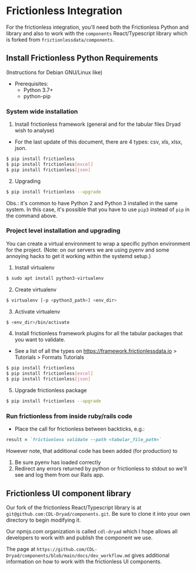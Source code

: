 # Frictionless Integration

For the frictionless integration, you'll need both the Frictionless
Python and library and also to work with the `components` React/Typescript
library which is forked from `frictionlessdata/components`.

## Install Frictionless Python Requirements
(Instructions for Debian GNU/Linux like)

- Prerequisites:
  - Python 3.7+
  - python-pip
    
### System wide installation
1. Install frictionless framework (general and for the tabular files Dryad wish to analyse)
- For the last update of this document, there are 4 types: csv, xls, xlsx, json.
```bash
$ pip install frictionless
$ pip install frictionless[excel]
$ pip install frictionless[json]
```
2. Upgrading
```bash
$ pip install frictionless --upgrade
```

Obs.: it's common to have Python 2 and Python 3 installed in the same system.
In this case, it's possible that you have to use `pip3` instead of `pip` in the
command above.

### Project level installation and upgrading
You can create a virtual environment to wrap a specific python environment for the project.
(Note: on our servers we are using pyenv and some annoying hacks to get it working
within the systemd setup.)

1. Install virtualenv
```bash
$ sudo apt install python3-virtualenv 
```
2. Create virtualenv
```bash
$ virtualenv [-p <python3_path>] <env_dir>
```

3. Activate virtualenv
```bash
$ <env_dir>/bin/activate
```

4. Install frictionless framework plugins for all the tabular packages that you want to validate.
- See a list of all the types on https://framework.frictionlessdata.io > Tutorials > Formats Tutorials
```bash
$ pip install frictionless
$ pip install frictionless[excel]
$ pip install frictionless[json]
```

5. Upgrade frictionless package
```bash
$ pip install frictionless --upgrade
```

### Run frictionless from inside ruby/rails code
- Place the call for frictionless between backticks, e.g.:
```ruby
result = `frictionless validate --path <tabular_file_path>`
```
However note, that additional code has been added (for production) to
1. Be sure pyenv has loaded correctly
2. Redirect any errors returned by python or frictionless to stdout so
we'll see and log them from our Rails app.
   
## Frictionless UI component library

Our fork of the frictionless React/Typescript library is at
`git@github.com:CDL-Dryad/components.git`.  Be sure to clone it into
your own directory to begin modifying it.

Our npmjs.com organization is called `cdl-dryad` which I hope allows all
developers to work with and publish the component we use.

The page at `https://github.com/CDL-Dryad/components/blob/main/docs/dev_workflow.md` gives
additional information on how to work with the frictionless UI components.



